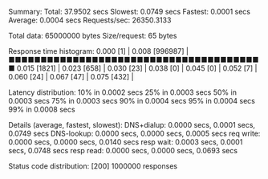 
Summary:
  Total:	37.9502 secs
  Slowest:	0.0749 secs
  Fastest:	0.0001 secs
  Average:	0.0004 secs
  Requests/sec:	26350.3133
  
  Total data:	65000000 bytes
  Size/request:	65 bytes

Response time histogram:
  0.000 [1]	|
  0.008 [996987]	|■■■■■■■■■■■■■■■■■■■■■■■■■■■■■■■■■■■■■■■■
  0.015 [1821]	|
  0.023 [658]	|
  0.030 [23]	|
  0.038 [0]	|
  0.045 [0]	|
  0.052 [7]	|
  0.060 [24]	|
  0.067 [47]	|
  0.075 [432]	|


Latency distribution:
  10% in 0.0002 secs
  25% in 0.0003 secs
  50% in 0.0003 secs
  75% in 0.0003 secs
  90% in 0.0004 secs
  95% in 0.0004 secs
  99% in 0.0008 secs

Details (average, fastest, slowest):
  DNS+dialup:	0.0000 secs, 0.0001 secs, 0.0749 secs
  DNS-lookup:	0.0000 secs, 0.0000 secs, 0.0005 secs
  req write:	0.0000 secs, 0.0000 secs, 0.0140 secs
  resp wait:	0.0003 secs, 0.0001 secs, 0.0748 secs
  resp read:	0.0000 secs, 0.0000 secs, 0.0693 secs

Status code distribution:
  [200]	1000000 responses



